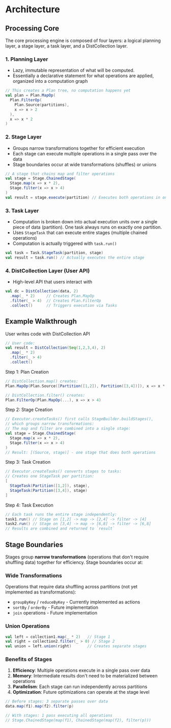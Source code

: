 # Architecture

## Processing Core

The core processing engine is composed of four layers: a logical planning layer, a stage layer, a task layer, and a DistCollection layer.

### 1. Planning Layer

- Lazy, immutable representation of what will be computed.
- Essentially a declarative statement for what operations are applied, organized into a computation graph

```scala
// This creates a Plan tree, no computation happens yet
val plan = Plan.MapOp(
  Plan.FilterOp(
    Plan.Source(partitions), 
    x => x > 2
  ), 
  x => x * 2
)
```

### 2. Stage Layer

- Groups narrow transformations together for efficient execution
- Each stage can execute multiple operations in a single pass over the data
- Stage boundaries occur at wide transformations (shuffles) or unions

```scala
// A stage that chains map and filter operations
val stage = Stage.ChainedStage(
  Stage.map(x => x * 2),
  Stage.filter(x => x > 4)
)
val result = stage.execute(partition) // Executes both operations in one pass
```

### 3. Task Layer

- Computation is broken down into actual execution units over a single piece of data (partition). One task always runs on exactly one partition.
- Uses `StageTask` that can execute entire stages (multiple chained operations)
- Computation is actually triggered with `task.run()`

```scala
val task = Task.StageTask(partition, stage)
val result = task.run() // Actually executes the entire stage
```

### 4. DistCollection Layer (User API)

- High-level API that users interact with

```scala
val dc = DistCollection(data, 2)
  .map(_ * 2)     // Creates Plan.MapOp
  .filter(_ > 4)  // Creates Plan.FilterOp
  .collect()      // Triggers execution via Tasks
```

## Example Walkthrough
User writes code with DistCollection API
```scala
// User code:
val result = DistCollection(Seq(1,2,3,4), 2)
  .map(_ * 2)
  .filter(_ > 4)
  .collect()
```

Step 1: Plan Creation
```scala
// DistCollection.map() creates:
Plan.MapOp(Plan.Source([Partition([1,2]), Partition([3,4])]), x => x * 2)

// DistCollection.filter() creates:
Plan.FilterOp(Plan.MapOp(...), x => x > 4)
```

Step 2: Stage Creation
```scala
// Executor.createTasks() first calls StageBuilder.buildStages(),
// which groups narrow transformations:
// The map and filter are combined into a single stage:
val stage = Stage.ChainedStage(
  Stage.map(x => x * 2),
  Stage.filter(x => x > 4)
)
// Result: [(Source, stage)] - one stage that does both operations
```

Step 3: Task Creation
```scala
// Executor.createTasks() converts stages to tasks:
// Creates one StageTask per partition:
[
  StageTask(Partition([1,2]), stage),
  StageTask(Partition([3,4]), stage)
]
```

Step 4: Task Execution
```scala
// Each task runs the entire stage independently:
task1.run() // Stage on [1,2] -> map -> [2,4] -> filter -> [4]
task2.run() // Stage on [3,4] -> map -> [6,8] -> filter -> [6,8]
// Results are combined and returned to `result`
```

## Stage Boundaries

Stages group **narrow transformations** (operations that don't require shuffling data) together for efficiency. Stage boundaries occur at:

### Wide Transformations
Operations that require data shuffling across partitions (not yet implemented as transformations):
- `groupByKey` / `reduceByKey` - Currently implemented as actions
- `sortBy` / `orderBy` - Future implementation
- `join` operations - Future implementation

### Union Operations
```scala
val left = collection1.map(_ * 2)   // Stage 1
val right = collection2.filter(_ > 0) // Stage 2  
val union = left.union(right)       // Creates separate stages
```

### Benefits of Stages

1. **Efficiency**: Multiple operations execute in a single pass over data
2. **Memory**: Intermediate results don't need to be materialized between operations
3. **Parallelism**: Each stage can run independently across partitions
4. **Optimization**: Future optimizations can operate at the stage level

```scala
// Before stages: 3 separate passes over data
data.map(f1).map(f2).filter(p)

// With stages: 1 pass executing all operations
// Stage.ChainedStage(map(f1), ChainedStage(map(f2), filter(p)))
```